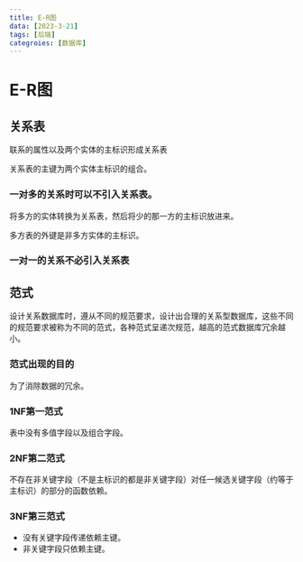 ```yaml
---
title: E-R图
data: [2023-3-21]
tags: [后端]
categroies: [数据库]
---
```


# E-R图

## 关系表

联系的属性以及两个实体的主标识形成关系表

关系表的主键为两个实体主标识的组合。

### 一对多的关系时可以不引入关系表。

将多方的实体转换为关系表，然后将少的那一方的主标识放进来。

多方表的外键是非多方实体的主标识。

### 一对一的关系不必引入关系表

## 范式

设计关系数据库时，遵从不同的规范要求，设计出合理的关系型数据库，这些不同的规范要求被称为不同的范式，各种范式呈递次规范，越高的范式数据库冗余越小。

### 范式出现的目的

为了消除数据的冗余。

### 1NF第一范式

表中没有多值字段以及组合字段。

### 2NF第二范式

不存在非关键字段（不是主标识的都是非关键字段）对任一候选关键字段（约等于主标识）的部分的函数依赖。

### 3NF第三范式

- 没有关键字段传递依赖主键。
- 非关键字段只依赖主键。